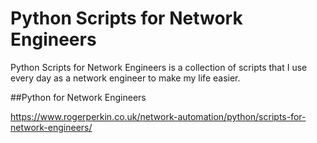 # Python Scripts for Network Engineers 
Python Scripts for Network Engineers is a collection of scripts that I use every day as a network engineer to make my life easier.

##Python for Network Engineers

https://www.rogerperkin.co.uk/network-automation/python/scripts-for-network-engineers/

